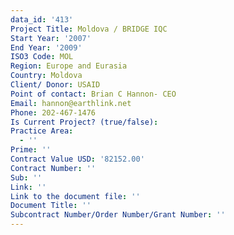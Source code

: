 ```yaml
---
data_id: '413'
Project Title: Moldova / BRIDGE IQC
Start Year: '2007'
End Year: '2009'
ISO3 Code: MOL
Region: Europe and Eurasia
Country: Moldova
Client/ Donor: USAID
Point of contact: Brian C Hannon- CEO
Email: hannon@earthlink.net
Phone: 202-467-1476
Is Current Project? (true/false): 
Practice Area:
  - ''
Prime: ''
Contract Value USD: '82152.00'
Contract Number: ''
Sub: ''
Link: ''
Link to the document file: ''
Document Title: ''
Subcontract Number/Order Number/Grant Number: ''
---
```


